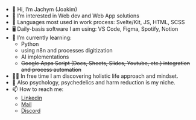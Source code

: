 - 👣 Hi, I’m Jachym (Joakim)
- 👀 I’m interested in Web dev and Web App solutions
- 📘 Languages most used in work process: Svelte/Kit, JS, HTML, SCSS
- 🖥 Daily-basis software I am using: VS Code, Figma, Spotify, Notion
- 🌱 I’m currently learning: 
  - Python
  - using n8n and processes digitization
  - AI implementations
  - ~~Google Apps Script (Docs, Sheets, Slides, Youtube, etc.) integration and process automation~~
- 🧘🏻‍ In free time I am discovering holistic life approach and mindset.
- 🧠 Also psychology, psychedelics and harm reduction is my niche.
- 📫 How to reach me: 
  - [Linkedin](https://joat.cz/)
  - [Mail](mailto:janousekjachym@gmail.com)
  - [Discord](https://discordapp.com/users/422508907986944040/)
